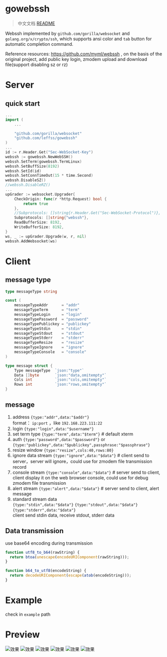 # gowebssh

> 中文文档 [README](./README.md)



Webssh implemented by `github.com/gorilla/websocket` and `golang.org/x/crypto/ssh`, which supports ansi color and  `tab` button for automatic completion command.

Reference resources: https://github.com/myml/webssh , on the basis of the original project, add public key login, zmodem upload and download file(support disabling sz or rz)



# Server

## quick start
```go
...
import (
    ...

    "github.com/gorilla/websocket"
    "github.com/leffss/gowebssh"
)
...
id := r.Header.Get("Sec-WebSocket-Key")
webssh := gowebssh.NewWebSSH()
webssh.SetTerm(gowebssh.TermLinux)
webssh.SetBuffSize(8192)
webssh.SetId(id)
webssh.SetConnTimeOut(15 * time.Second)
webssh.DisableSZ()
//webssh.DisableRZ()
...
upGrader := websocket.Upgrader{
    CheckOrigin: func(r *http.Request) bool {
        return true
    },
    //Subprotocols: []string{r.Header.Get("Sec-WebSocket-Protocol")},
    Subprotocols: []string{"webssh"},
    ReadBufferSize: 8192,
    WriteBufferSize: 8192,
}
ws, _ := upGrader.Upgrade(w, r, nil)
webssh.AddWebsocket(ws)
```



# Client

## message type

```go
type messageType string

const (
	messageTypeAddr      = "addr"
	messageTypeTerm      = "term"
	messageTypeLogin     = "login"
	messageTypePassword  = "password"
	messageTypePublickey = "publickey"
	messageTypeStdin     = "stdin"
	messageTypeStdout    = "stdout"
	messageTypeStderr    = "stderr"
	messageTypeResize    = "resize"
	messageTypeIgnore    = "ignore"
	messageTypeConsole   = "console"
)

type message struct {
	Type messageType  `json:"type"`
	Data []byte       `json:"data,omitempty"`
	Cols int          `json:"cols,omitempty"`
	Rows int          `json:"rows,omitempty"`
}
```



## message

1. address `{type:"addr",data:"$addr"}`  
   format： `ip:port` ，like `192.168.223.111:22`
2. login `{type:"login",data:"$username"}`
3. set term type `{type:"term",data:"$term"}`    # default xterm
4. auth `{type:"password",data:"$password"}` or `{type:"publickey",data:"$publickey",passphrase:"$passphrase"}`
5. resize window `{type:"resize",cols:40,rows:80}`
6. ignore data stream `{type:"ignore",data:"$data"}`     # client send to server，server  will ignore，could use for zmodem file transmission record
7. console stream `{type:"console",data:"$data"}`     # server send to client, client display it on the web browser console, could use for debug zmodem file transmission
8. alert stream `{type:"alert",data:"$data"}`   # server send to client, alert message
9. standard stream data  
   `{type:"stdin",data:"$data"}`
   `{type:"stdout",data:"$data"}`
   `{type:"stderr",data:"$data"}`  
   client send stdin data, receive stdout, stderr data



## Data transmission

use base64 encoding during transmission

```javascript
function utf8_to_b64(rawString) {
  return btoa(unescape(encodeURIComponent(rawString)));
}

function b64_to_utf8(encodeString) {
  return decodeURIComponent(escape(atob(encodeString)));
}
```



# Example

check in `example` path



# Preview

![效果](https://github.com/leffss/gowebssh/blob/master/screenshots/1.PNG?raw=true)
![效果](https://github.com/leffss/gowebssh/blob/master/screenshots/2.PNG?raw=true)
![效果](https://github.com/leffss/gowebssh/blob/master/screenshots/3.PNG?raw=true)
![效果](https://github.com/leffss/gowebssh/blob/master/screenshots/4.PNG?raw=true)
![效果](https://github.com/leffss/gowebssh/blob/master/screenshots/5.PNG?raw=true)
![效果](https://github.com/leffss/gowebssh/blob/master/screenshots/6.PNG?raw=true)
